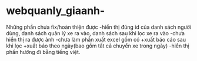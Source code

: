 # webquanly_giaanh-
Những phần chưa fix/hoàn thiện được
-hiển thị đúng id của danh sách người dùng, danh sách quản lý xe ra vào, danh sách sau khi lọc xe ra vào 
-chưa hiển thị ra được ảnh 
-chưa làm phần xuất excel gồm có
	+xuất báo cáo sau khi lọc
	+xuất báo theo ngày(bao gồm tất cả chuyển xe trong ngày)
-hiển thị phần hướng đi bằng tiếng việt.